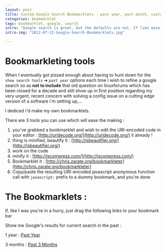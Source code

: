 ```yaml
---
layout: post
title: Custom Google Search Bookmarklets - past year, past month, custom range
categories: bookmarklet
tags: bookmarklet, google, search
intro: "Google search is great, but the defaults are not. If like myself you happen to google every two minutes for some answer to a Tech problem, you most certainly happen to spend like 10 friggin seconds huntig down for the `show search tools` ➔ `past year` option.<br /><br /><strong>Use Case:</strong> use bookmarklets to fix that ! Don't let google candy drive you nuts, dont let google tell you that '1 month' is a better time-based search option than '3 months' !!<link href='http://toonrefugee.com/toonblog/google-cartoons/google-is-evil'>Logo by James Cook from ToonRefugee</link>"
intro-img: "2012-07-22-Google-Search-Bookmarklets.jpg"

---
```


# Bookmarkleting tools

When I eventually got pissed enough about having to hunt down for the `show search tools` ➔ `past year` options each time I wish to refine a google search
so as **not to include** that old question on linuxforums which has been
closed for a decade and still show up in first position regarding my
very urgent, recent concern with solving a config issue on a cutting
edge version of a software i'm setting up,...

I dediced i'd make my own bookmarklets.

There are 3 tools you can use which will ease the making :

1. you've grabbed a bookmarklet and wish to edit the URI-encoded code in
your editor : [http://urldecode.org/](http://urldecode.org/) it already
!
2. thing is minified, beautify it : [http://jsbeautifier.org/](http://jsbeautifier.org/)
3. work on the code
4. minify it : [http://jscompress.com/](http://jscompress.com/)
5. Bookmarklet it : [http://chris.zarate.org/bookmarkleter](http://chris.zarate.org/bookmarkleter)
6. Copy/paste the resulting URI-encoded javascript anonymous function
call with `javascript:` prefix to a dummy bookmark, and you're done

# The Bookmarklets :

If, like I was you're in a hurry, just drag the following links to your
bookmark bar

Show me Google's results for current search in the past :

1 year : <a class='bookmarklet' href='javascript:(function(){function%20getQueryString(){var%20a={},b=location.search.substring(1),c=/([^%26=]+)=([^%26]*)/g,d;while(d=c.exec(b)){a[decodeURIComponent(d[1])]=decodeURIComponent(d[2])}return%20a}p=getQueryString()[%22q%22];if(p){document.location.href=%22http://www.google.com/search%3Fas_qdr=y1%26q=%22+escape(p)}})();'>Past Year</a>


3 months : <a class='bookmarklet' href='javascript:(function(){function%20getQueryString(){var%20a={},b=location.search.substring(1),c=/([^%26=]+)=([^%26]*)/g,d;while(d=c.exec(b)){a[decodeURIComponent(d[1])]=decodeURIComponent(d[2])}return%20a}p=getQueryString()[%22q%22];if(p){document.location.href=%22http://www.google.com/search%3Fas_qdr=m3%26q=%22+escape(p)}})();'>Past 3 Months</a>
